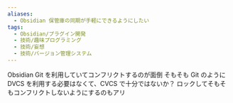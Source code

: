 ```yaml
---
aliases:
  - Obsidian 保管庫の同期が手軽にできるようにしたい
tags:
  - Obsidian/プラグイン開発
  - 技術/趣味プログラミング
  - 技術/妄想
  - 技術/バージョン管理システム
---
```

Obsidian Git を利用していてコンフリクトするのが面倒
そもそも Git のように DVCS を利用する必要はなくて、CVCS で十分ではないか？
ロックしてそもそもコンフリクトしないようにするのもアリ
